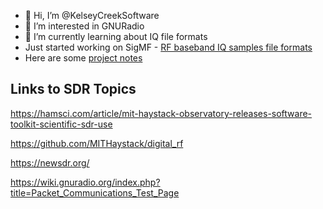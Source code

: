 - 👋 Hi, I’m @KelseyCreekSoftware
- 👀 I’m interested in GNURadio
- 🌱 I’m currently learning about IQ file formats
- Just started working on SigMF - [RF baseband IQ samples file formats](IQ-File-Information.md)
- Here are some [project notes](Blue-File-1-1-Project-Notes)

## Links to SDR Topics

https://hamsci.com/article/mit-haystack-observatory-releases-software-toolkit-scientific-sdr-use

https://github.com/MITHaystack/digital_rf

https://newsdr.org/

https://wiki.gnuradio.org/index.php?title=Packet_Communications_Test_Page


<!---
KelseyCreekSoftware/KelseyCreekSoftware is a ✨ special ✨ repository because its `README.md` (this file) appears on your GitHub profile.
You can click the Preview link to take a look at your changes.
--->
